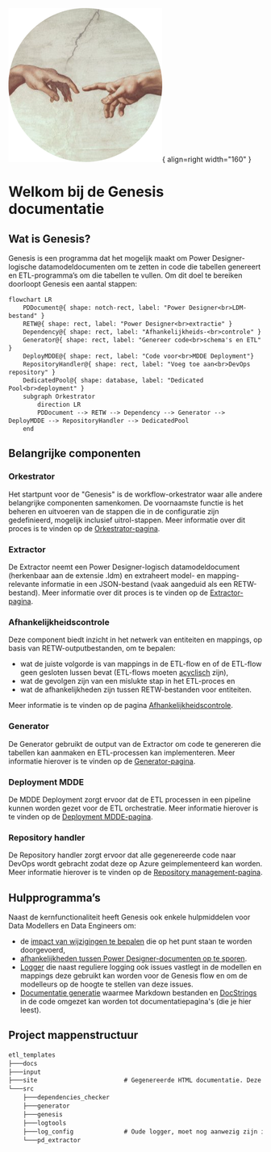 ![Genesis](images/logo.png){ align=right width="160" }

# Welkom bij de Genesis documentatie

## Wat is Genesis?

Genesis is een programma dat het mogelijk maakt om Power Designer-logische datamodeldocumenten om te zetten in code die tabellen genereert en ETL-programma’s om die tabellen te vullen. Om dit doel te bereiken doorloopt Genesis een aantal stappen:

```mermaid
flowchart LR
    PDDocument@{ shape: notch-rect, label: "Power Designer<br>LDM-bestand" }
    RETW@{ shape: rect, label: "Power Designer<br>extractie" }
    Dependency@{ shape: rect, label: "Afhankelijkheids-<br>controle" }
    Generator@{ shape: rect, label: "Genereer code<br>schema's en ETL" }
    DeployMDDE@{ shape: rect, label: "Code voor<br>MDDE Deployment"}
    RepositoryHandler@{ shape: rect, label: "Voeg toe aan<br>DevOps repository" }
    DedicatedPool@{ shape: database, label: "Dedicated Pool<br>deployment" }
    subgraph Orkestrator
        direction LR
        PDDocument --> RETW --> Dependency --> Generator --> DeployMDDE --> RepositoryHandler --> DedicatedPool
    end
```

## Belangrijke componenten

### Orkestrator

Het startpunt voor de "Genesis" is de workflow-orkestrator waar alle andere belangrijke componenten samenkomen. De voornaamste functie is het beheren en uitvoeren van de stappen die in de configuratie zijn gedefinieerd, mogelijk inclusief uitrol-stappen. Meer informatie over dit proces is te vinden op de [Orkestrator-pagina](Orkestrator.md).

### Extractor

De Extractor neemt een Power Designer-logisch datamodeldocument (herkenbaar aan de extensie .ldm) en extraheert model- en mapping-relevante informatie in een JSON-bestand (vaak aangeduid als een RETW-bestand). Meer informatie over dit proces is te vinden op de [Extractor-pagina](Extractor.md).

### Afhankelijkheidscontrole

Deze component biedt inzicht in het netwerk van entiteiten en mappings, op basis van RETW-outputbestanden, om te bepalen:

* wat de juiste volgorde is van mappings in de ETL-flow en of de ETL-flow geen gesloten lussen bevat (ETL-flows moeten [acyclisch](https://nl.wikipedia.org/wiki/Gerichte_acyclische_graaf) zijn),
* wat de gevolgen zijn van een mislukte stap in het ETL-proces en
* wat de afhankelijkheden zijn tussen RETW-bestanden voor entiteiten.

Meer informatie is te vinden op de pagina [Afhankelijkheidscontrole](Dependency_checker.md).

### Generator

De Generator gebruikt de output van de Extractor om code te genereren die tabellen kan aanmaken en ETL-processen kan implementeren. Meer informatie hierover is te vinden op de [Generator-pagina](Generator.md).

### Deployment MDDE

De MDDE Deployment zorgt ervoor dat de ETL processen in een pipeline kunnen worden gezet voor de ETL orchestratie. Meer informatie hierover is te vinden op de [Deployment MDDE-pagina](Deploy_MDDE.md).

### Repository handler

De Repository handler zorgt ervoor dat alle gegenereerde code naar DevOps wordt gebracht zodat deze op Azure geimplementeerd kan worden. Meer informatie hierover is te vinden op de [Repository management-pagina](Repository_Manager.md).

## Hulpprogramma’s

Naast de kernfunctionaliteit heeft Genesis ook enkele hulpmiddelen voor Data Modellers en Data Engineers om:

* de [impact van wijzigingen te bepalen](Dependency_checker.md) die op het punt staan te worden doorgevoerd,
* [afhankelijkheden tussen Power Designer-documenten op te sporen](Dependency_checker.md).
* [Logger](Logtools.md) die naast reguliere logging ook issues vastlegt in de modellen en mappings deze gebruikt kan worden voor de Genesis flow en om de modelleurs op de hoogte te stellen van deze issues.
* [Documentatie generatie](Documentation_Creation.md) waarmee Markdown bestanden en [DocStrings](https://en.wikipedia.org/wiki/Docstring) in de code omgezet kan worden tot documentatiepagina's (die je hier leest).

## Project mappenstructuur

```md
etl_templates
├───docs
├───input
├───site                        # Gegenereerde HTML documentatie. Deze directory is niet aanwezig in het repository maar wordt aangemaakt
└───src
    ├───dependencies_checker
    ├───generator
    ├───genesis
    ├───logtools
    ├───log_config              # Oude logger, moet nog aanwezig zijn indien code nod gebruik maakt van de oude
    └───pd_extractor
```
